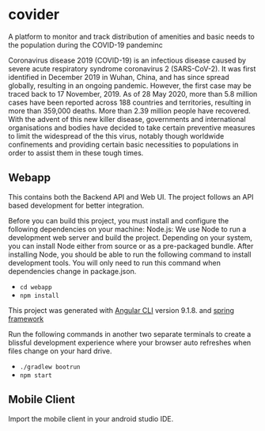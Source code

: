 # covider

A platform to monitor and track distribution of amenities and basic needs to the population during the COVID-19 pandeminc

Coronavirus disease 2019 (COVID-19) is an infectious disease caused by severe acute respiratory syndrome coronavirus 2 (SARS-CoV-2). It was first identified in December 2019 in Wuhan, China, and has since spread globally, resulting in an ongoing pandemic. However, the first case may be traced back to 17 November, 2019. As of 28 May 2020, more than 5.8 million cases have been reported across 188 countries and territories, resulting in more than 359,000 deaths. More than 2.39 million people have recovered. With the advent of this new killer disease, governments and international organisations and bodies have decided to take certain preventive measures to limit the widespread of the this virus, notably though worldwide confinements and providing certain basic necessities to populations in order to assist them in these tough times.

## Webapp

This contains both the Backend API and Web UI. The project follows an API based development for better integration.

Before you can build this project, you must install and configure the following dependencies on your machine: 
Node.js: We use Node to run a development web server and build the project. Depending on your system, you can install Node
either from source or as a pre-packaged bundle. 
After installing Node, you should be able to run the following command to install development tools. You will only need to run this
command when dependencies change in package.json. 
- `cd webapp`
- `npm install`

This project was generated with [Angular CLI](https://github.com/angular/angular-cli) version 9.1.8. and [spring framework](spring.io)

Run the following commands in another two separate terminals to create a blissful development experience where your browser auto
refreshes when files change on your hard drive. 
- `./gradlew bootrun`
- `npm start`

## Mobile Client

Import the mobile client in your android studio IDE.